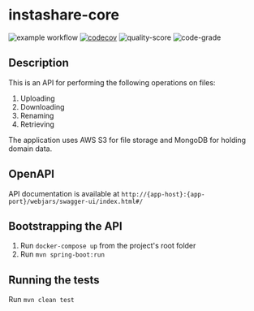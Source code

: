 # instashare-core


![example workflow](https://github.com/hendo9701/instashare-core/actions/workflows/main.yml/badge.svg)
[![codecov](https://codecov.io/gh/hendo9701/instashare-core/branch/master/graph/badge.svg?token=UJWMOTORCM)](https://codecov.io/gh/hendo9701/instashare-core)
![quality-score](https://api.codiga.io/project/34301/score/svg)
![code-grade](https://api.codiga.io/project/34301/status/svg)


## Description

This is an API for performing the following operations on files:

1. Uploading
1. Downloading
1. Renaming
1. Retrieving

The application uses AWS S3 for file storage and MongoDB for holding domain data.

## OpenAPI

API documentation is available at ```http://{app-host}:{app-port}/webjars/swagger-ui/index.html#/```

## Bootstrapping the API

1. Run ``docker-compose up`` from the project's root folder
1. Run ``mvn spring-boot:run``

## Running the tests

Run ``mvn clean test``


